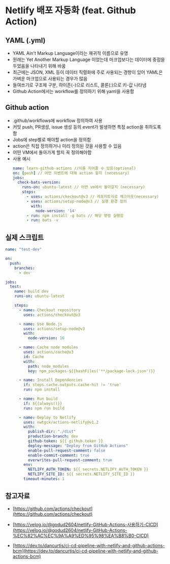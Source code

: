 # Netlify 배포 자동화 (feat. Github Action)

## YAML (.yml)

- YAML Ain't Markup Language이라는 재귀적 이름으로 유명
- 원래는 Yet Another Markup Language 이었는데 마크업보다는 데이터에 중점을 두었음을 나타내기 위해 바꿈
- 최근에는 JSON, XML 등이 데이터 직렬화에 주로 사용되는 경향이 있어 YAML은 가벼운 마크업으로 사용되는 경우가 많음
- 들여쓰기로 구조체 구분, 하이픈(-)으로 리스트, 콜론(:)으로 키-값 나타냄
- Github Action에서는 workflow를 정의하기 위해 yaml을 사용함

## Github action

- .github/workflows에 workflow 정의하여 사용
- 커밋 push, PR생성, issue 생성 등의 event가 발생하면 특정 action을 취하도록 함
- Jobs에 step별로 해야할 action을 정의함
- action은 직접 정의하거나 미리 정의된 것을 사용할 수 있음
- 어떤 VM에서 돌아가게 할지 꼭 정의해야함
- 사용 예시
  ```yaml
  name: learn-github-actions //이름 지어줄 수 있음(optional)
  on: [push] // 어떤 이벤트에 대해 action 할지 (necessary)
  jobs:
    check-bats-version:
      runs-on: ubuntu-latest // 어떤 vm에서 돌아갈지 (necessary)
      steps:
        - uses: actions/checkout@v3 // 레포지토리로 체크아웃(necessary)
        - uses: actions/setup-node@v3 // 실행 환경 정의
          with:
            node-version: '14'
        - run: npm install -g bats // 해당 명령 실행함
        - run: bats -v
  ```

## 실제 스크립트

```yaml
name: "test-dev"

on:
  push:
    branches:
      - dev

jobs:
  test:
    name: build dev
    runs-on: ubuntu-latest

    steps:
      - name: Checkout repository
        uses: actions/checkout@v3

      - name: Use Node.js
        uses: actions/setup-node@v3
        with:
          node-version: 16

      - name: Cache node modules
        uses: actions/cache@v3
        id: Cache
        with:
          path: node_modules
          key: npm_packages-${{hashFiles('**/package-lock.json')}}

      - name: Install Dependencies
        if: steps.cache.outputs.cache-hit != 'true'
        run: npm install

      - name: Run build
        if: ${{always()}}
        run: npm run build

      - name: Deploy to Netlify
        uses: nwtgck/actions-netlify@v1.2
        with:
          publish-dir: "./dist"
          production-branch: dev
          github-token: ${{ github.token }}
          deploy-message: "Deploy from GitHub Actions"
          enable-pull-request-comment: false
          enable-commit-comment: true
          overwrites-pull-request-comment: true
        env:
          NETLIFY_AUTH_TOKEN: ${{ secrets.NETLIFY_AUTH_TOKEN }}
          NETLIFY_SITE_ID: ${{ secrets.NETLIFY_SITE_ID }}
        timeout-minutes: 1
```

## 참고자료

- [https://github.com/actions/checkout](https://github.com/actions/checkout)

- [https://velog.io/@godud2604/netlify-GitHub-Actions-사용하기-CICD](https://velog.io/@godud2604/netlify-GitHub-Actions-%EC%82%AC%EC%9A%A9%ED%95%98%EA%B8%B0-CICD)
- [https://dev.to/dancurtis/ci-cd-pipeline-with-netlify-and-github-actions-bcm](https://dev.to/dancurtis/ci-cd-pipeline-with-netlify-and-github-actions-bcm)
